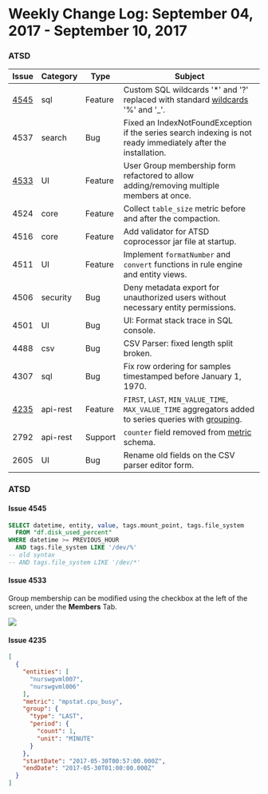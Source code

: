 # Weekly Change Log: September 04, 2017 - September 10, 2017

### ATSD

| Issue| Category    | Type    | Subject              |
|------|-------------|---------|----------------------|
| [4545](#issue-4545) | sql | Feature | Custom SQL wildcards '*' and '?' replaced with standard [wildcards](../../sql#match-expressions) '%' and '_'. |
| 4537 | search | Bug | Fixed an IndexNotFoundException if the series search indexing is not ready immediately after the installation. |
| [4533](#issue-4533) | UI | Feature | User Group membership form refactored to allow adding/removing multiple members at once. |
| 4524 | core | Feature | Collect `table_size` metric before and after the compaction. |
| 4516 | core | Feature | Add validator for ATSD coprocessor jar file at startup. |
| 4511 | UI | Feature | Implement `formatNumber` and `convert` functions in rule engine and entity views. |
| 4506 | security | Bug | Deny metadata export for unauthorized users without necessary entity permissions. |
| 4501 | UI | Bug | UI: Format stack trace in SQL console. |
| 4488 | csv | Bug | CSV Parser: fixed length split broken. |
| 4307 | sql | Bug | Fix row ordering for samples timestamped before January 1, 1970. |
| [4235](#issue-4235) | api-rest | Feature | `FIRST`, `LAST`, `MIN_VALUE_TIME`, `MAX_VALUE_TIME` aggregators added to series queries with [grouping](../../api/data/series/group.md#grouping-functions). |
| 2792 | api-rest | Support | `counter` field removed from [metric](../../api/meta/metric/list.md#fields) schema. |
| 2605 | UI | Bug | Rename old fields on the CSV parser editor form. |

### ATSD

#### Issue 4545

```sql
SELECT datetime, entity, value, tags.mount_point, tags.file_system
  FROM "df.disk_used_percent"
WHERE datetime >= PREVIOUS_HOUR
  AND tags.file_system LIKE '/dev/%'
-- old syntax
-- AND tags.file_system LIKE '/dev/*'
```

#### Issue 4533

Group membership can be modified using the checkbox at the left of the screen, under the **Members** Tab.

![](Images/issue4533.png)

#### Issue 4235

```json
[
  {
    "entities": [
      "nurswgvml007",
      "nurswgvml006"
    ],
    "metric": "mpstat.cpu_busy",
    "group": {
      "type": "LAST",
      "period": {
        "count": 1,
        "unit": "MINUTE"
      }
    },
    "startDate": "2017-05-30T00:57:00.000Z",
    "endDate": "2017-05-30T01:00:00.000Z"
  }
]

```
